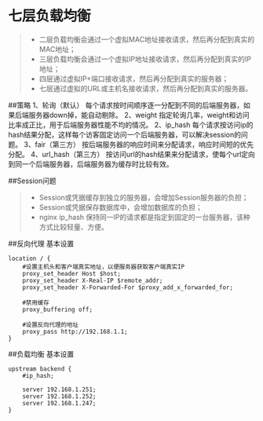 # 七层负载均衡
>* 二层负载均衡会通过一个虚拟MAC地址接收请求，然后再分配到真实的MAC地址；
>* 三层负载均衡会通过一个虚拟IP地址接收请求，然后再分配到真实的IP地址；
>* 四层通过虚拟IP+端口接收请求，然后再分配到真实的服务器；
>* 七层通过虚拟的URL或主机名接收请求，然后再分配到真实的服务器。

##策略
1、轮询（默认）
每个请求按时间顺序逐一分配到不同的后端服务器，如果后端服务器down掉，能自动剔除。
2、weight
指定轮询几率，weight和访问比率成正比，用于后端服务器性能不均的情况。
2、ip_hash
每个请求按访问ip的hash结果分配，这样每个访客固定访问一个后端服务器，可以解决session的问题。
3、fair（第三方）
按后端服务器的响应时间来分配请求，响应时间短的优先分配。
4、url_hash（第三方）
按访问url的hash结果来分配请求，使每个url定向到同一个后端服务器，后端服务器为缓存时比较有效。

##Session问题
>* Session或凭据缓存到独立的服务器，会增加Session服务器的负担；
>* Session或凭据保存数据库中，会增加数据库的负担；
>* nginx ip_hash 保持同一IP的请求都是指定到固定的一台服务器，该种方式比较轻量、方便。

##反向代理
基本设置

```
location / {
    #设置主机头和客户端真实地址，以便服务器获取客户端真实IP
    proxy_set_header Host $host;
    proxy_set_header X-Real-IP $remote_addr;
    proxy_set_header X-Forwarded-For $proxy_add_x_forwarded_for;
 
    #禁用缓存
    proxy_buffering off;
 
    #设置反向代理的地址
    proxy_pass http://192.168.1.1;       
}

```

##负载均衡
基本设置

```
upstream backend {
    #ip_hash;
 
    server 192.168.1.251;
    server 192.168.1.252;
    server 192.168.1.247;
}
```




